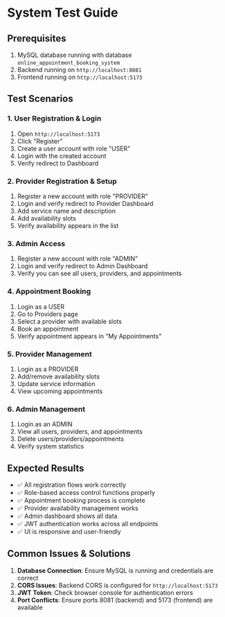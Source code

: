 # System Test Guide

## Prerequisites

1. MySQL database running with database `online_appointment_booking_system`
2. Backend running on `http://localhost:8081`
3. Frontend running on `http://localhost:5173`

## Test Scenarios

### 1. User Registration & Login

1. Open `http://localhost:5173`
2. Click "Register"
3. Create a user account with role "USER"
4. Login with the created account
5. Verify redirect to Dashboard

### 2. Provider Registration & Setup

1. Register a new account with role "PROVIDER"
2. Login and verify redirect to Provider Dashboard
3. Add service name and description
4. Add availability slots
5. Verify availability appears in the list

### 3. Admin Access

1. Register a new account with role "ADMIN"
2. Login and verify redirect to Admin Dashboard
3. Verify you can see all users, providers, and appointments

### 4. Appointment Booking

1. Login as a USER
2. Go to Providers page
3. Select a provider with available slots
4. Book an appointment
5. Verify appointment appears in "My Appointments"

### 5. Provider Management

1. Login as a PROVIDER
2. Add/remove availability slots
3. Update service information
4. View upcoming appointments

### 6. Admin Management

1. Login as an ADMIN
2. View all users, providers, and appointments
3. Delete users/providers/appointments
4. Verify system statistics

## Expected Results

- ✅ All registration flows work correctly
- ✅ Role-based access control functions properly
- ✅ Appointment booking process is complete
- ✅ Provider availability management works
- ✅ Admin dashboard shows all data
- ✅ JWT authentication works across all endpoints
- ✅ UI is responsive and user-friendly

## Common Issues & Solutions

1. **Database Connection**: Ensure MySQL is running and credentials are correct
2. **CORS Issues**: Backend CORS is configured for `http://localhost:5173`
3. **JWT Token**: Check browser console for authentication errors
4. **Port Conflicts**: Ensure ports 8081 (backend) and 5173 (frontend) are available
